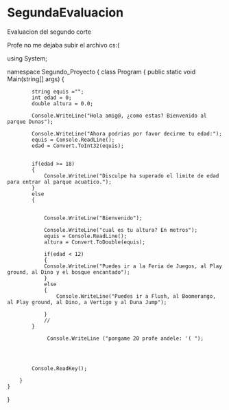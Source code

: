 # SegundaEvaluacion
Evaluacion del segundo corte

Profe no me dejaba subir el archivo  cs:(




using System;

namespace Segundo_Proyecto
{
    class Program
    {
        public static void Main(string[] args)
        {
         
            string equis ="";
            int edad = 0;
            double altura = 0.0;
            
            Console.WriteLine("Hola amig@, ¿como estas? Bienvenido al parque Dunas");

            Console.WriteLine("Ahora podrias por favor decirme tu edad:");
            equis = Console.ReadLine();
            edad = Convert.ToInt32(equis);
            
            
            if(edad >= 18)
            {
                Console.WriteLine("Disculpe ha superado el limite de edad para entrar al parque acuatico.");
            }
            else
            {
                
                
                Console.WriteLine("Bienvenido");
                
                Console.WriteLine("cual es tu altura? En metros");
                equis = Console.ReadLine();
                altura = Convert.ToDouble(equis);
                
                if(edad < 12)
                {
                Console.WriteLine("Puedes ir a la Feria de Juegos, al Play ground, al Dino y el bosque encantado");    
                }
                else
                {
                    Console.WriteLine("Puedes ir a Flush, al Boomerango, al Play ground, al Dino, a Vertigo y al Duna Jump");
                
                }
                //
            }

                 Console.WriteLine ("pongame 20 profe andele: '( ");
            
            
            
            
            Console.ReadKey();
        
        }
    }
}   

